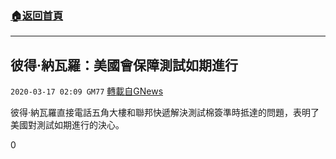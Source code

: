 ###  [:house:返回首頁](https://github.com/ourhimalayas/txt)
---

## 彼得·納瓦羅：美國會保障測試如期進行
`2020-03-17 02:09 GM77` [轉載自GNews](https://gnews.org/zh-hant/142878/)

彼得·納瓦羅直接電話五角大樓和聯邦快遞解決測試棉簽準時抵達的問題，表明了美國對測試如期進行的決心。

0
